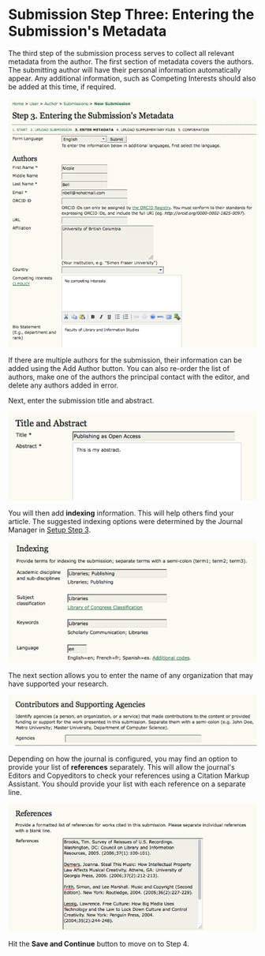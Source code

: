 # Submission Step Three: Entering the Submission's Metadata

The third step of the submission process serves to collect all relevant metadata from the author. The first section of metadata covers the authors. The submitting author will have their personal information automatically appear. Any additional information, such as Competing Interests should also be added at this time, if required.


![Authors](images/chapter6/step3_1rev.png)
  

If there are multiple authors for the submission, their information can be added using the Add Author button. You can also re-order the list of authors, make one of the authors the principal contact with the editor, and delete any authors added in error.


Next, enter the submission title and abstract.


![Title and Abstract](images/chapter6/step3_2.png)


You will then add **indexing** information. This will help others find your article. The suggested indexing options were determined by the Journal Manager in [Setup Step 3](https://pkp.gitbooks.io/learning-ojs-2/content/en//step_three_submissions.html).


![Indexing](images/chapter6/step3_3rev.png)

The next section allows you to enter the name of any organization that may have supported your research.


![Supporting Agencies](images/chapter6/step3_4.png)  


Depending on how the journal is configured, you may find an option to provide your list of **references** separately. This will allow the journal's Editors and Copyeditors to check your references using a Citation Markup Assistant. You should provide your list with each reference on a separate line.


![References](images/chapter6/step3_5rev.png)

Hit the **Save and Continue** button to move on to Step 4.